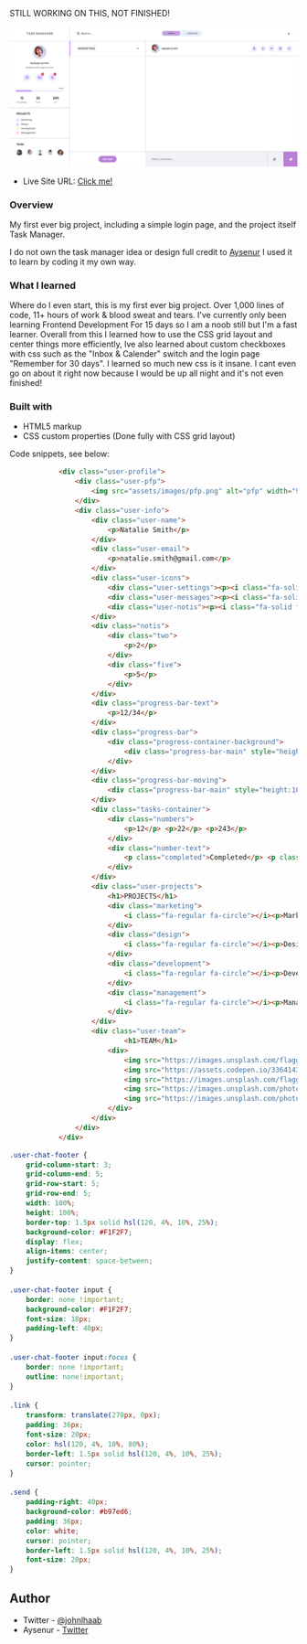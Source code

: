 STILL WORKING ON THIS, NOT FINISHED!

![](/assets/images/screenshot-main.png)

- Live Site URL: [Click me!](https://johnhaab.github.io/login-signup-page/)

### Overview

My first ever big project, including a simple login page, and the project itself Task Manager.

I do not own the task manager idea or design full credit to [Aysenur](https://twitter.com/AysnrTrkk) I used it to learn by coding it my own way.

### What I learned

Where do I even start, this is my first ever big project. Over 1,000 lines of code, 11+ hours of work & blood sweat and tears. I've currently only been learning Frontend Development
For 15 days so I am a noob still but I'm a fast learner. Overall from this I learned how to use the CSS grid layout and center things more efficiently, Ive also learned about custom
checkboxes with css such as the "Inbox & Calender" switch and the login page "Remember for 30 days". I learned so much new css is it insane. I cant even go on about it right now
because I would be up all night and it's not even finished!

### Built with

- HTML5 markup
- CSS custom properties (Done fully with CSS grid layout)

Code snippets, see below:

```html
            <div class="user-profile">
                <div class="user-pfp">
                    <img src="assets/images/pfp.png" alt="pfp" width="90px" height="90px">
                </div>
                <div class="user-info">
                    <div class="user-name">
                        <p>Natalie Smith</p>
                    </div>
                    <div class="user-email">
                        <p>natalie.smith@gmail.com</p>
                    </div>
                    <div class="user-icons">
                        <div class="user-settings"><p><i class="fa-solid fa-gear"></i></p></div>
                        <div class="user-messages"><p><i class="fa-solid fa-envelope"></i></p></div>
                        <div class="user-notis"><p><i class="fa-solid fa-bell"></i></p></div>
                    </div>
                    <div class="notis">
                        <div class="two">
                            <p>2</p>
                        </div>
                        <div class="five">
                            <p>5</p>
                        </div>
                    </div>
                    <div class="progress-bar-text">
                        <p>12/34</p>
                    </div>
                    <div class="progress-bar">
                        <div class="progress-container-background">
                            <div class="progress-bar-main" style="height:10px;width:75%"></div>
                        </div>
                    </div>
                    <div class="progress-bar-moving">
                        <div class="progress-bar-main" style="height:10px;width:75%"></div>
                    </div>
                    <div class="tasks-container">
                        <div class="numbers">
                            <p>12</p> <p>22</p> <p>243</p>
                        </div>
                        <div class="number-text">
                            <p class="completed">Completed</p> <p class="to-do">To do</p> <p class="all">All</p>
                        </div>
                    </div>
                    <div class="user-projects">
                        <h1>PROJECTS</h1>
                        <div class="marketing">
                            <i class="fa-regular fa-circle"></i><p>Marketing</p>
                        </div>
                        <div class="design">
                            <i class="fa-regular fa-circle"></i><p>Design</p>
                        </div>
                        <div class="development">
                            <i class="fa-regular fa-circle"></i><p>Development</p>
                        </div>
                        <div class="management">
                            <i class="fa-regular fa-circle"></i><p>Management</p>
                        </div>
                    </div>
                    <div class="user-team">
                            <h1>TEAM</h1>
                        <div>
                            <img src="https://images.unsplash.com/flagged/photo-1574282893982-ff1675ba4900?ixlib=rb-1.2.1&ixid=eyJhcHBfaWQiOjEyMDd9&auto=format&fit=crop&w=1000&q=80" alt="team" width="40px" height="40px">
                            <img src="https://assets.codepen.io/3364143/Screen+Shot+2020-08-01+at+12.24.16.png" alt="team" width="40px" height="40px">
                            <img src="https://images.unsplash.com/flagged/photo-1570612861542-284f4c12e75f?ixlib=rb-1.2.1&ixid=eyJhcHBfaWQiOjEyMDd9&auto=format&fit=crop&w=800&q=60" alt="team" width="40px" height="40px">
                            <img src="https://images.unsplash.com/photo-1580489944761-15a19d654956?ixlib=rb-1.2.1&auto=format&fit=crop&w=998&q=80" alt="team" width="40px" height="40px">
                            <img src="https://images.unsplash.com/photo-1541647376583-8934aaf3448a?ixlib=rb-1.2.1&ixid=eyJhcHBfaWQiOjEyMDd9&auto=format&fit=crop&w=934&q=80" alt="team" width="40px" height="40px">
                        </div>
                    </div>
                </div>
            </div>
```
```css
.user-chat-footer {
    grid-column-start: 3;
    grid-column-end: 5;
    grid-row-start: 5;
    grid-row-end: 5;
    width: 100%;
    height: 100%;
    border-top: 1.5px solid hsl(120, 4%, 10%, 25%);
    background-color: #F1F2F7;
    display: flex;
    align-items: center;
    justify-content: space-between;
}

.user-chat-footer input {
    border: none !important;
    background-color: #F1F2F7;
    font-size: 18px;
    padding-left: 40px;
}

.user-chat-footer input:focus {
    border: none !important;
    outline: none!important;
}

.link {
    transform: translate(270px, 0px);
    padding: 36px;
    font-size: 20px;
    color: hsl(120, 4%, 10%, 80%);
    border-left: 1.5px solid hsl(120, 4%, 10%, 25%);
    cursor: pointer;
}

.send {
    padding-right: 40px;
    background-color: #b97ed6;
    padding: 36px;
    color: white;
    cursor: pointer;
    border-left: 1.5px solid hsl(120, 4%, 10%, 25%);
    font-size: 20px;
}
```

## Author

- Twitter - [@johnlhaab](https://www.twitter.com/johnlhaab)
- Aysenur - [Twitter](https://twitter.com/AysnrTrkk)
